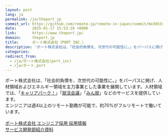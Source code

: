 ```yaml
---
layout: post
lang: ja
permalink: /ja/theport_jp
commit_url: https://github.com/remote-jp/remote-in-japan/commit/6e3653c749b3ecef38dec06c0fbcaf6fbfc6c6e9
date:       2025-01-17 15:53:10 +0900
link:       https://www.theport.jp/
domain:     theport.jp
title:      ポート株式会社（PORT INC.）
description: 'ポート株式会社は、「社会的負債を、次世代の可能性に。」をパーパスに掲げ、人材領域およびエネルギー領域を主力事業とした事業を展開しています。人材領域では、「キャリアパーク！」「就活会議」「みん就」などのサービスを提供しています。 エンジニアは週4以上のリモート勤務が可能で、約70%がフルリモートで働いています。  ポート株式会社 エンジニア採用 採用情報 サービス開発部紹介資料'
categories: 
redirect_from:
  - /ja/ポート株式会社(port_inc)
  - /ja/ポート_port
---
```


<p>ポート株式会社は、「社会的負債を、次世代の可能性に。」をパーパスに掲げ、人材領域およびエネルギー領域を主力事業とした事業を展開しています。人材領域では、「<a href="https://careerpark.jp/">キャリアパーク！</a>」「<a href="https://syukatsu-kaigi.jp/">就活会議</a>」「<a href="https://www.nikki.ne.jp/">みん就</a>」などのサービスを提供しています。<br />エンジニアは週4以上のリモート勤務が可能で、約70%がフルリモートで働いています。<br /><br /><a href="https://www.theport.jp/recruit/info/engineer/">ポート株式会社 エンジニア採用 採用情報</a><br /><a href="https://speakerdeck.com/portinc/f80a16a4d62c6cfcef6da34a5838ab0d">サービス開発部紹介資料</a></p>
